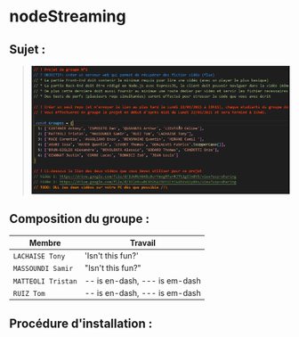 # nodeStreaming

## Sujet :

>![Screenshot](img/tasks.png)

## Composition du groupe :

|Membre                         |Travail                      |
|-------------------------------|-----------------------------|
|`LACHAISE Tony`            |'Isn't this fun?'            |
|`MASSOUNDI Samir`            |"Isn't this fun?"            |
|`MATTEOLI Tristan`|-- is en-dash, --- is em-dash|
|`RUIZ Tom`|-- is en-dash, --- is em-dash|

## Procédure d'installation :
